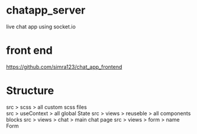 # chatapp_server
live chat app using socket.io

# front end
https://github.com/simra123/chat_app_frontend

# Structure
src > scss > all custom scss files <br>
src > useContext > all global State
src > views > reuseble > all components blocks
src > views > chat > main chat page
src > views > form > name Form

